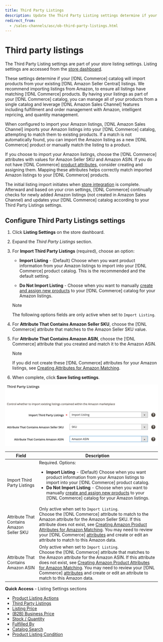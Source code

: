 ```yaml
---
title: Third Party Listings
description: Update the Third Party Listing settings determine if your Commerce catalog will import products from your existing Amazon Seller Central listings.
redirect_from:
  - /sales-channels/asc/ob-third-party-listings.html
---
```


# Third party listings

The Third Party Listing settings are part of your store listing settings. Listing settings are accessed from the [store dashboard](./amazon-store-dashboard.md).

These settings determine if your [!DNL Commerce] catalog will import products from your existing [!DNL Amazon Seller Central] listings. We recommend importing listings from Amazon, to ensure all listings have matching [!DNL Commerce] products. By having your listings as part of your [!DNL Commerce] catalog, you can manage all of your products from a single catalog and leverage [!DNL Amazon Sales Channel] features including fulfillment and order management with Amazon, intelligent repricing, and quantity management.

When configured to import your Amazon listings, [!DNL Amazon Sales Channel] imports your Amazon listings into your [!DNL Commerce] catalog, attempting to match them to existing products. If a match is not automatically found, you can import the Amazon listing as a new [!DNL Commerce] product or manually match the listing to a product.

If you choose to import your Amazon listings, choose the [!DNL Commerce] attributes with values for Amazon Seller SKU and Amazon ASIN. If you do not have [!DNL Commerce] [product attributes](./ob-creating-magento-attributes.md), consider creating and assigning them. Mapping these attributes helps correctly match imported Amazon listings to your [!DNL Commerce] products.

The initial listing import initiates when [store integration](./store-integration.md) is complete. Afterward and based on your cron settings, [!DNL Commerce] continually checks for newly added Amazon listings (not created in Amazon Sales Channel) and updates your [!DNL Commerce] catalog according to your Third Party Listings settings.

## Configure Third Party Listings settings

1. Click **Listing Settings** on the store dashboard.

1. Expand the _Third Party Listings_ section.

1. For **Import Third Party Listings** (required), choose an option:

    - **Import Listing** - (Default) Choose when you want product information from your Amazon listings to import into your [!DNL Commerce] product catalog. This is the recommended and the default setting.

    - **Do Not Import Listing** - Choose when you want to manually [create and assign new products](https://docs.magento.com/user-guide/catalog/products.md) to your [!DNL Commerce] catalog for your Amazon listings.

   >[!NOTE]
   >The following options fields are only active when set to `Import Listing`.

1. For **Attribute That Contains Amazon Seller SKU**, choose the [!DNL Commerce] attribute that matches to the Amazon Seller SKU value.

1. For **Attribute That Contains Amazon ASIN**, choose the [!DNL Commerce] attribute that you created and match it to the Amazon ASIN.

   >[!NOTE]
   >If you did not create these [!DNL Commerce] attributes for your Amazon listings, see [Creating Attributes for Amazon Matching](./ob-creating-magento-attributes.md).

1. When complete, click **Save listing settings**.

![Third party listings](assets/amazon-third-party-listings.png)

|Field|Description|
|---|---|
|Import Third Party Listings|Required. Options:<ul><li>**Import Listing** - (Default) Choose when you want product information from your Amazon listings to import into your [!DNL Commerce] product catalog. </li><li>**Do Not Import Listing** - Choose when you want to manually [create and assign new products](https://docs.magento.com/user-guide/catalog/products.md) to your [!DNL Commerce] catalog for your Amazon listings.</li></ul>|
|Attribute That Contains Amazon Seller SKU|Only active when set to `Import Listing`.<br>Choose the [!DNL Commerce] attribute to match to the Amazon attribute for the Amazon Seller SKU. If this attribute does not exist, see [Creating Amazon Product Attributes for Amazon Matching](./ob-creating-magento-attributes.md). You may need to review your [!DNL Commerce] [attributes](./managing-attributes.md) and create or edit an attribute to match to this Amazon data.|
|Attribute That Contains Amazon ASIN|Only active when set to `Import Listing`.<br>Choose the [!DNL Commerce] attribute that matches to the Amazon attribute for the Amazon ASIN. If this attribute does not exist, see [Creating Amazon Product Attributes for Amazon Matching](./ob-creating-magento-attributes.md). You may need to review your [!DNL Commerce] [attributes](./managing-attributes.md) and create or edit an attribute to match to this Amazon data.|

**Quick Access** - Listing Settings sections

- [Product Listing Actions](./product-listing-actions.md)
- [Third Party Listings](./third-party-listing-settings.md)
- [Listing Price](./listing-price.md)
- [(B2B) Business Price](./business-pricing.md)
- [Stock / Quantity](./stock-quantity.md)
- [Fulfilled By](./fulfilled-by.md)
- [Catalog Search](./catalog-search.md)
- [Product Listing Condition](./product-listing-condition.md)
